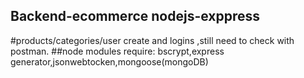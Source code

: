 ## Backend-ecommerce nodejs-exppress
#products/categories/user create and logins
,still need to check with postman.
##node modules require: bscrypt,express generator,jsonwebtocken,mongoose(mongoDB)
